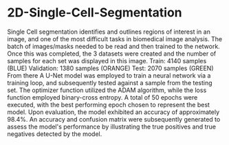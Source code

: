# 2D-Single-Cell-Segmentation

Single Cell segmentation identifies and outlines regions of interest in an image, and one of the most difficult tasks in biomedical image analysis. The batch of images/masks needed to be read and then trained to the network. Once this was completed, the 3 datasets were created and the number of samples for each set was displayed in this image. 
Train: 4140 samples (BLUE)
Validation: 1380 samples (ORANGE)
Test: 2070 samples (GREEN)
From there A U-Net model was employed to train a neural network via a training loop, and subsequently tested against a sample from the testing set. The optimizer function utilized the ADAM algorithm, while the loss function employed binary-cross entropy. A total of 50 epochs were executed, with the best performing epoch chosen to represent the best model. Upon evaluation, the model exhibited an accuracy of approximately 98.4%. An accuracy and confusion matrix were subsequently generated to assess the model's performance by illustrating the true positives and true negatives detected by the model.
